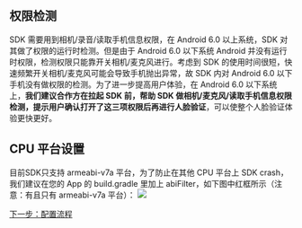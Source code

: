 ## 权限检测
SDK 需要用到相机/录音/读取手机信息权限，在 Android 6.0 以上系统，SDK 对其做了权限的运行时检测。但是由于 Android 6.0 以下系统 Android 并没有运行时权限，检测权限只能靠开关相机/麦克风进行。考虑到 SDK 的使用时间很短，快速频繁开关相机/麦克风可能会导致手机抛出异常，故 SDK 内对 Android 6.0 以下手机没有做权限的检测。为了进一步提高用户体验，在 Android 6.0 以下系统上，**我们建议合作方在拉起 SDK 前，帮助 SDK 做相机/麦克风/读取手机信息权限检测，提示用户确认打开了这三项权限后再进行人脸验证**，可以使整个人脸验证体验更快更好。
## CPU 平台设置
目前SDK只支持 armeabi-v7a 平台，为了防止在其他 CPU 平台上 SDK crash，我们建议在您的 App 的 build.gradle 里加上 abiFilter，如下图中红框所示（注意：有且只有 armeabi-v7a 平台）：
![](http://imgcache.tcecqpoc.fsphere.cn/image/mc.qcloudimg.com/static/img/61fab389aae7630adf751ec997dbdb16/image.png)



[下一步：配置流程](/document/product/655/14078)
